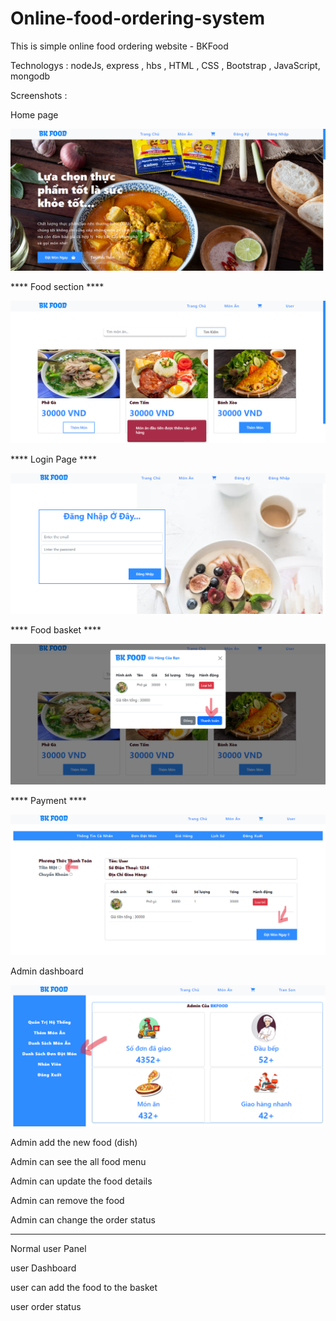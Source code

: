 # Online-food-ordering-system

This is simple online food ordering website - BKFood

Technologys :  nodeJs, express , hbs , HTML , CSS , Bootstrap , JavaScript, mongodb


Screenshots :

Home page 

![Trang chủ](public/img/Trangchu1%20(1).png)



**** Food section ****

![Đặt đồ ăn](public/img/Themmonan%20(1).png)



**** Login Page ****

![Đăng nhập](public/img/Dangnhap%20(1).png)



**** Food basket ****

![Giỏ hàng](public/img/Giohang%20(1).png)



**** Payment ****

![Thanh toán](public/img/Giohang2%20(1).png)



Admin dashboard


![Web capture_17-11-2022_101949_localhost](public/img/Thongtinadmin%20(1).png)



Admin add the new food (dish)

Admin can see the all food menu

Admin can update the food details


Admin can remove the food

Admin can change the order status
****************************************************************************

Normal user Panel

user Dashboard

user can add the food to the basket

user order status 
